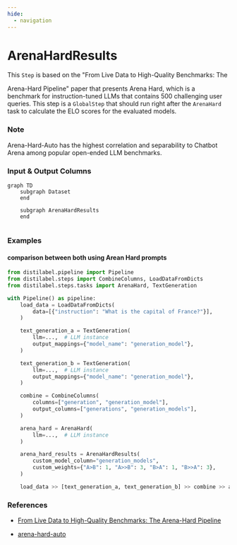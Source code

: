 ```yaml
---
hide:
  - navigation
---
```

# ArenaHardResults

This `Step` is based on the "From Live Data to High-Quality Benchmarks: The



Arena-Hard Pipeline" paper that presents Arena Hard, which is a benchmark for
    instruction-tuned LLMs that contains 500 challenging user queries. This step is
    a `GlobalStep` that should run right after the `ArenaHard` task to calculate the
    ELO scores for the evaluated models.



### Note
Arena-Hard-Auto has the highest correlation and separability to Chatbot Arena
among popular open-ended LLM benchmarks.






### Input & Output Columns

``` mermaid
graph TD
	subgraph Dataset
	end

	subgraph ArenaHardResults
	end


```







### Examples


#### comparison between both using Arean Hard prompts
```python
from distilabel.pipeline import Pipeline
from distilabel.steps import CombineColumns, LoadDataFromDicts
from distilabel.steps.tasks import ArenaHard, TextGeneration

with Pipeline() as pipeline:
    load_data = LoadDataFromDicts(
        data=[{"instruction": "What is the capital of France?"}],
    )

    text_generation_a = TextGeneration(
        llm=...,  # LLM instance
        output_mappings={"model_name": "generation_model"},
    )

    text_generation_b = TextGeneration(
        llm=...,  # LLM instance
        output_mappings={"model_name": "generation_model"},
    )

    combine = CombineColumns(
        columns=["generation", "generation_model"],
        output_columns=["generations", "generation_models"],
    )

    arena_hard = ArenaHard(
        llm=...,  # LLM instance
    )

    arena_hard_results = ArenaHardResults(
        custom_model_column="generation_models",
        custom_weights={"A>B": 1, "A>>B": 3, "B>A": 1, "B>>A": 3},
    )

    load_data >> [text_generation_a, text_generation_b] >> combine >> arena_hard >> arena_hard_results
```




### References

- [From Live Data to High-Quality Benchmarks: The Arena-Hard Pipeline](https://lmsys.org/blog/2024-04-19-arena-hard/)

- [arena-hard-auto](https://github.com/lm-sys/arena-hard-auto/tree/main)



